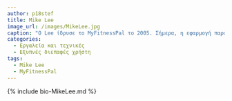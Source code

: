 ```yaml
---
author: p18stef
title: Mike Lee 
image_url: /images/MikeLee.jpg
caption: "Ο Lee ίδρυσε το MyFitnessPal το 2005. Σήμερα, η εφαρμογή παρακολούθησης γυμναστικής έχει 50 εκατομμύρια εγγεγραμμένους χρήστες, 3,5 εκατομμύρια τρόφιμα στη βάση δεδομένων της και συμβατότητα με τα περισσότερα τεχνολογικά wearables στην αγορά, συμπεριλαμβανομένων των Jawbone και Fitbit. Ο Lee, 43 ετών, έχει πτυχίο στα οικονομικά από το Πρίνστον."
categories:
  - Εργαλεία και τεχνικές
  - Εξυπνές διεπαφές χρήστη
tags:
  - Mike Lee
  - MyFitnessPal
---
```


{% include bio-MikeLee.md %}
